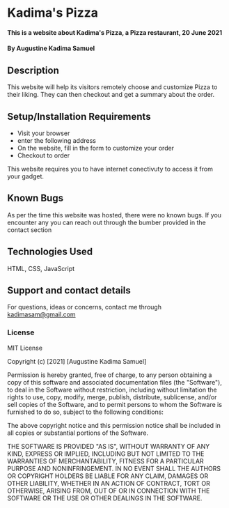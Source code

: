 # Kadima's Pizza
#### This is a website about Kadima's Pizza, a Pizza restaurant, 20 June 2021
#### By **Augustine Kadima Samuel**
## Description

This website will help its visitors remotely choose and customize Pizza to their liking. They can then checkout and get a summary about the order.
## Setup/Installation Requirements
* Visit your browser
* enter the following address
* On the website, fill in the form to customize your order
* Checkout to order

This website requires you to have internet conectivuty to access it from your gadget.
## Known Bugs
As per the time this website was hosted, there were no known bugs. If you encounter any you can reach out through the bumber provided in the contact section
## Technologies Used
HTML, CSS, JavaScript
## Support and contact details
For questions, ideas or concerns, contact me through kadimasam@gmail.com
### License

MIT License

Copyright (c) [2021] [Augustine Kadima Samuel]

Permission is hereby granted, free of charge, to any person obtaining a copy
of this software and associated documentation files (the "Software"), to deal
in the Software without restriction, including without limitation the rights
to use, copy, modify, merge, publish, distribute, sublicense, and/or sell
copies of the Software, and to permit persons to whom the Software is
furnished to do so, subject to the following conditions:

The above copyright notice and this permission notice shall be included in all
copies or substantial portions of the Software.

THE SOFTWARE IS PROVIDED "AS IS", WITHOUT WARRANTY OF ANY KIND, EXPRESS OR
IMPLIED, INCLUDING BUT NOT LIMITED TO THE WARRANTIES OF MERCHANTABILITY,
FITNESS FOR A PARTICULAR PURPOSE AND NONINFRINGEMENT. IN NO EVENT SHALL THE
AUTHORS OR COPYRIGHT HOLDERS BE LIABLE FOR ANY CLAIM, DAMAGES OR OTHER
LIABILITY, WHETHER IN AN ACTION OF CONTRACT, TORT OR OTHERWISE, ARISING FROM,
OUT OF OR IN CONNECTION WITH THE SOFTWARE OR THE USE OR OTHER DEALINGS IN THE
SOFTWARE.